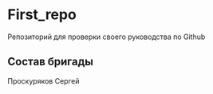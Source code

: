 # First_repo
Репозиторий для проверки своего руководства по Github
## Состав бригады
Проскуряков Сергей
